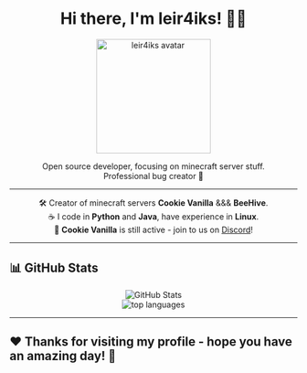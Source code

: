 <h1 align="center">Hi there, I'm leir4iks! 👋✨</h1>

<p align="center">
  <img src="https://avatars.githubusercontent.com/u/118904014?s=400&u=1e121429a86b28a8888c2e0d94af2c4df3339a96&v=4" width="200" alt="leir4iks avatar" />
</p>

<p align="center">
  Open source developer, focusing on minecraft server stuff.
  <br />
  Professional bug creator 🐛
</p>

---

<p align="center">
  🛠️ Creator of minecraft servers <b>Cookie Vanilla</b> &&& <b>BeeHive</b>.
  <br />
  ☕ I code in <b>Python</b> and <b>Java</b>, have experience in <b>Linux</b>.
  <br />
  🍪 <b>Cookie Vanilla</b> is still active - join to us on <a href="https://discord.gg/WXRzt73Pjz">Discord</a>!
</p>

---

## 📊 GitHub Stats

<div align="center">
  <img src="https://github-readme-stats.vercel.app/api?username=leir4iks&show_icons=true&theme=tokyonight&hide_border=true&count_private=true" alt="GitHub Stats"/>
  <br/>
  <img src="https://github-readme-stats.vercel.app/api/top-langs/?username=leir4iks&layout=compact&theme=tokyonight&hide_border=true&langs_count=6" alt="top languages"/>
</div>

---

## ❤️ Thanks for visiting my profile - hope you have an amazing day! 🌟
